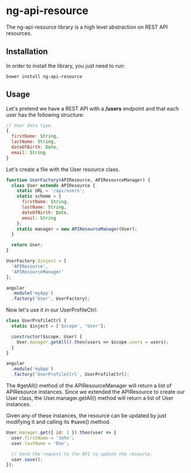 #  ng-api-resource

The ng-api-resource library is a high level abstraction on REST API resources.

## Installation
In order to install the library, you just need to run:

```
bower install ng-api-resource
```

## Usage

Let's pretend we have a REST API with a **/users** endpoint and that each user has the following structure:

```js
// User data type.
{
  firstName: String,
  lastName: String,
  dateOfBirth: Date,
  email: String
}
```

Let's create a file with the User resource class.

```js
function UserFactory(APIResource, APIResourceManager) {
  class User extends APIResource {
    static URL = '/api/users';
    static scheme = {
      firstName: String,
      lastName: String,
      dateOfBirth: Date,
      email: String
    };
    static manager = new APIResourceManager(User);
  }

  return User;
}

UserFactory.$inject = [
  'APIResource',
  'APIResourceManager'
];

angular
  .module('myApp')
  .factory('User', UserFactory);
```

Now let's use it in our UserProfileCtrl:

```js
class UserProfileCtrl {
  static $inject = ['$scope', 'User'];

  constructor($scope, User) {
    User.manager.getAll().then(users => $scope.users = users);
  }
}

angular
  .module('myApp')
  .factory('UserProfileCtrl', UserProfileCtrl);
```

The #getAll() method of the APIResourceManager will return a list of APIResource
instances. Since we extended the APIResource to create our User class, the
User.manager.getAll() method will return a list of User instances.

Given any of these instances, the resource can be updated by just modifying it
and calling its #save() method.

```js
User.manager.get({ id: 1 }).then(user => {
  user.firstName = 'John';
  user.lastName = 'Doe';

  // Send the request to the API to update the resource.
  user.save();
});
```
